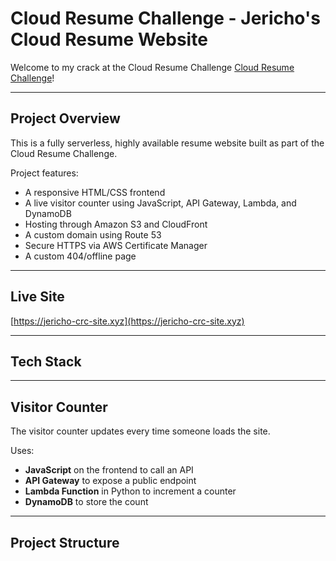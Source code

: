 # Cloud Resume Challenge - Jericho's Cloud Resume Website

Welcome to my crack at the Cloud Resume Challenge [Cloud Resume Challenge](https://cloudresumechallenge.dev/)!

---

## Project Overview

This is a fully serverless, highly available resume website built as part of the Cloud Resume Challenge.

Project features:
- A responsive HTML/CSS frontend
- A live visitor counter using JavaScript, API Gateway, Lambda, and DynamoDB
- Hosting through Amazon S3 and CloudFront
- A custom domain using Route 53
- Secure HTTPS via AWS Certificate Manager
- A custom 404/offline page

---

## Live Site

[https://jericho-crc-site.xyz](https://jericho-crc-site.xyz)

---

## Tech Stack

---

## Visitor Counter

The visitor counter updates every time someone loads the site.

Uses:
- **JavaScript** on the frontend to call an API
- **API Gateway** to expose a public endpoint
- **Lambda Function** in Python to increment a counter
- **DynamoDB** to store the count

---

## Project Structure


